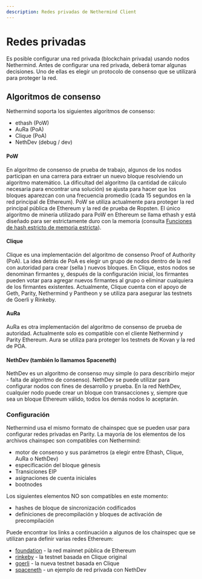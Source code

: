 ```yaml
---
description: Redes privadas de Nethermind Client
---
```


# Redes privadas

Es posible configurar una red privada \(blockchain privada\) usando nodos Nethermind. Antes de configurar una red privada, deberá tomar algunas decisiones. Uno de ellas es elegir un protocolo de consenso que se utilizará para proteger la red.

## Algoritmos de consenso

Nethermind soporta los siguientes algoritmos de consenso:

* ethash \(PoW\)
* AuRa \(PoA\)
* Clique \(PoA\)
* NethDev \(debug / dev\)

#### PoW

En algoritmo de consenso de prueba de trabajo, algunos de los nodos participan en una carrera para extraer un nuevo bloque resolviendo un algoritmo matemático. La dificultad del algoritmo  \(la cantidad de cálculo necesaria para encontrar una solución\) se ajusta para hacer que los bloques aparezcan con una frecuencia promedio \(cada 15 segundos en la red principal de Ethereum\). PoW se utiliza actualmente para proteger la red principal pública de Ethereum y la red de prueba de Ropsten. El único algoritmo de minería utilizado para PoW en Ethereum se llama ethash y está diseñado para ser estrictamente duro con la memoria \(consulta [Funciones de hash estricto de memoria estricta](http://www.hashcash.org/papers/memohash.pdf)\).

#### Clique

Clique es una implementación del algoritmo de consenso Proof of Authority \(PoA\). La idea detrás de PoA es elegir un grupo de nodos dentro de la red con autoridad para crear \(sella \) nuevos bloques. En Clique, estos nodos se denominan firmantes y, después de la configuración inicial, los firmantes pueden votar para agregar nuevos firmantes al grupo o eliminar cualquiera de los firmantes existentes. Actualmente, Clique cuenta con el apoyo de Geth, Parity, Nethermind y Pantheon y se utiliza para asegurar las testnets de Goerli y Rinkeby.

#### AuRa

AuRa es otra implementación del algoritmo de consenso de prueba de autoridad. Actualmente solo es compatible con el cliente Nethermind y Parity Ethereum. Aura se utiliza para proteger los testnets de Kovan y la red de POA.

#### NethDev \(también lo llamamos Spaceneth\)

NethDev es un algoritmo de consenso muy simple \(o para describirlo mejor - falta de algoritmo de consenso\). NethDev se puede utilizar para configurar nodos con fines de desarrollo y prueba. En la red NethDev, cualquier nodo puede crear un bloque con transacciones y, siempre que sea un bloque Ethereum válido, todos los demás nodos lo aceptarán.

### Configuración

Nethermind usa el mismo formato de chainspec que se pueden usar para configurar redes privadas en Parity. La mayoría de los elementos de los archivos chainspec son compatibles con Nethermind:

* motor de consenso y sus parámetros \(a elegir entre Ethash, Clique, AuRa o NethDev\)
* especificación del bloque génesis
* Transiciones EIP
* asignaciones de cuenta iniciales
* bootnodes

Los siguientes elementos NO son compatibles en este momento:

* hashes de bloque de sincronización codificados
* definiciones de precompilación y bloques de activación de precompilación

Puede encontrar los links a continuación a algunos de los chainspec que se utilizan para definir varias redes Ethereum:

* [foundation](https://github.com/NethermindEth/nethermind/blob/09389fc28b37605acc5eaed764d3e973969fe319/src/Nethermind/Chains/foundation.json) - la red mainnet pública de Ethereum
* [rinkeby](https://github.com/NethermindEth/nethermind/blob/09389fc28b37605acc5eaed764d3e973969fe319/src/Nethermind/Chains/rinkeby.json) - la testnet basada en Clique original
* [goerli](https://github.com/NethermindEth/nethermind/blob/09389fc28b37605acc5eaed764d3e973969fe319/src/Nethermind/Chains/goerli.json) - la nueva testnet basada en Clique
* [spaceneth](https://github.com/NethermindEth/nethermind/blob/09389fc28b37605acc5eaed764d3e973969fe319/src/Nethermind/Chains/spaceneth.json) - un ejemplo de red privada con NethDev



